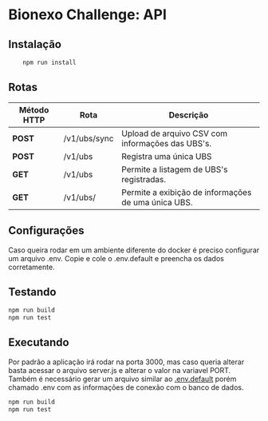 # Bionexo Challenge: API

## Instalação
```bash
    npm run install
```

## Rotas
| Método HTTP | Rota | Descrição |
| ----------- | ---- | --------- |
| **POST** | /v1/ubs/sync | Upload de arquivo CSV com informações das UBS's. |
| **POST** | /v1/ubs | Registra uma única UBS |
| **GET** | /v1/ubs | Permite a listagem de UBS's registradas. |
| **GET** | /v1/ubs/<id> | Permite a exibição de informações de uma única UBS. |

## Configurações
Caso queira rodar em um ambiente diferente do docker é preciso configurar um arquivo .env. Copie e cole o .env.default e preencha os dados corretamente.

## Testando
```bash
npm run build
npm run test
````

## Executando
Por padrão a aplicação irá rodar na porta 3000, mas caso queria alterar basta acessar o arquivo
server.js e alterar o valor na variavel PORT.
Também é necessário gerar um arquivo similar ao [.env.default](/API/.env.default) porém chamado .env com as informações de conexão com
o banco de dados.
```bash
npm run build
npm run test
```
